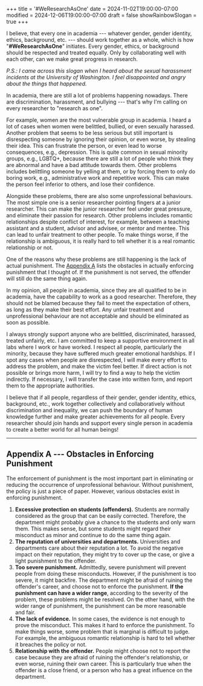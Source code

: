 +++
title = '#WeResearchAsOne'
date = 2024-11-02T19:00:00-07:00
modified = 2024-12-06T19:00:00-07:00
draft = false
showRainbowSlogan = true
+++

I believe, that every one in academia --- whatever gender, gender
identity, ethics, background, etc. --- should work together as a
whole, which is how "**#WeResearchAsOne**" initiates. Every gender,
ethics, or background should be respected and treated equally. Only
by collaborating well with each other, can we make great progress
in research.

<!--more-->

*P.S.: I came across this slogan when I heard about the sexual
harassment incidents at the University of Washington. I feel disappointed
and angry about the things that happened.*

<!-- [^1]: [Final report](https://drive.google.com/file/d/16Jvh--LRsKipZYo9vFdqTLIjl6M5Iof9/view),
  Attachment [A](https://drive.google.com/file/d/1mkltXxAr0DkKghlRwyNu5Phm5B8ffRFc/view),
  [B](https://drive.google.com/file/d/1iVI82ALs0PwdtDuF67dEpwgXKJg-tYuu/view),
  [C](https://drive.google.com/file/d/1rksfcbVt2ANSNMpV_HkHIpnqrjMMJvnu/view),
  [D](https://drive.google.com/file/d/1ALdJQp6xswby-UeMcb8uZxVqMYyeo3Cv/view). -->

In academia, there are still a lot of problems happening nowadays.
There are discrimination, harassment, and bullying --- that's why
I'm calling on every researcher to "research as one".

For example, women are the most vulnerable group in academia.
I heard a lot of cases when women were belittled, bullied, or even
sexually harassed. Another problem that seems to be less serious but
still important is disrespecting someone by ignoring their opinion,
or even worse, by stealing their idea. This can frustrate the person,
or even lead to worse consequences, e.g., depression. This is quite
common in sexual minority groups, e.g., LGBTQ+, because there are still
a lot of people who think they are abnormal and have a bad attitude
towards them.
Other problems includes belittling someone by yelling at them, or by
forcing them to only do boring work, e.g., administrative work and
repetitive work. This can make the person feel inferior to others,
and lose their confidence.

Alongside these problems, there are also some unprofessional behaviours.
The most simple one is a senior researcher pointing fingers at a junior
researcher. This can make the junior researcher feel under great pressure,
and eliminate their passion for research. Other problems includes romantic
relationships despite conflict of interest, for example, between a teaching
assistant and a student, advisor and advisee, or mentor and mentee. This
can lead to unfair treatment to other people. To make things worse, if the
relationship is ambiguous, it is really hard to tell whether it is a real
romantic relationship or not.

One of the reasons why these problems are still happening is the lack of
actual punishment. The
[Appendix A](#appendix-a-----obstacles-in-enforcing-punishment) lists the
obstacles in actually enforcing punishment that I thought of. If the
punishment is not served, the offender will still do the same thing again.

In my opinion, all people in academia, since they are all qualified to
be in academia, have the capability to work as a good researcher.
Therefore, they should not be blamed because they fail to meet the
expectation of others, as long as they make their best effort.
Any unfair treatment and unprofessional behaviour are not acceptable
and should be eliminated as soon as possible.

I always strongly support anyone who are belittled, discriminated,
harassed, treated unfairly, etc. I am committed to keep a supportive
environment in all labs where I work or have worked. I respect all
people, particularly the minority, because they have suffered much
greater emotional hardships. If I spot any cases when people
are disrespected, I will make every effort to address the problem, and
make the victim feel better. If direct action is not possible or brings
more harm, I will try to find a way to help the victim indirectly.
If necessary, I will transfer the case into written form, and report
them to the appropriate authorities.

I believe that if all people, regardless of their gender, gender
identity, ethics, background, etc., work together collectively and
collaboratively without discrimination and inequality, we can push
the boundary of human knowledge further and make greater achievements
for all people. Every researcher should join hands and support every single
person in academia to create a better world for all human beings!

-----

## Appendix A --- Obstacles in Enforcing Punishment

The enforcement of punishment is the most important part in eliminating
or reducing the occurrence of unprofessional behaviour. Without punishment,
the policy is just a piece of paper. However, various obstacles exist
in enforcing punishment.

1. **Excessive protection on students (offenders).**
   Students are normally considered as the group that can be easily
   corrected. Therefore, the department might probably give a chance
   to the students and only warn them. This makes sense, but some
   students might regard their misconduct as minor and continue to
   do the same thing again.
2. **The reputation of universities and departments.**
   Universities and departments care about their reputation a lot. To
   avoid the negative impact on their reputation, they might try to
   cover up the case, or give a light punishment to the offender.
3. **Too severe punishment.**
   Admittedly, severe punishment will prevent people from doing these
   misconducts. However, if the punishment is too severe, it might
   backfire. The department might be afraid of ruining the offender's
   career, and choose not to enforce the punishment.
   **If the punishment can have a wider range**, according to
   the severity of the problem, these problems might be resolved. On
   the other hand, with the wider range of punishment, the punishment
   can be more reasonable and fair.
4. **The lack of evidence.**
   In some cases, the evidence is not enough to prove the misconduct.
   This makes it hard to enforce the punishment. To make things worse,
   some problem that is marginal is difficult to judge. For example,
   the ambiguous romantic relationship is hard to tell whether it
   breaches the policy or not.
5. **Relationship with the offender.**
   People might choose not to report the case because they
   are afraid of ruining the offender's relationship, or even worse,
   ruining their own career. This is particularly true when the
   offender is a close friend, or a person who has a great influence
   on the department.

